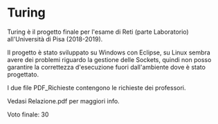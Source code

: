 # Turing 

Turing è il progetto finale per l'esame di Reti (parte Laboratorio) all'Università di Pisa (2018-2019). 

Il progetto è stato sviluppato su Windows con Eclipse, su Linux sembra avere dei problemi riguardo la gestione delle Sockets, quindi non posso garantire la correttezza d'esecuzione fuori dall'ambiente dove è stato progettato. 

I due file PDF_Richieste contengono le richieste dei professori.

Vedasi Relazione.pdf per maggiori info. 

Voto finale: 30
